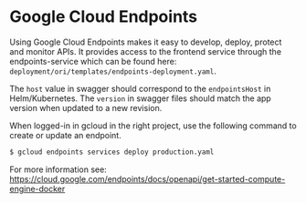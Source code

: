 # Google Cloud Endpoints
Using Google Cloud Endpoints makes it easy to develop, deploy, protect and monitor APIs.
It provides access to the frontend service through the endpoints-service which can be found here:
`deployment/ori/templates/endpoints-deployment.yaml`.

The `host` value in swagger should correspond to the `endpointsHost` in Helm/Kubernetes.
The `version` in swagger files should match the app version when updated to a new revision.

When logged-in in gcloud in the right project, use the following command to create or update an endpoint.
```bash
$ gcloud endpoints services deploy production.yaml
```

For more information see: https://cloud.google.com/endpoints/docs/openapi/get-started-compute-engine-docker
